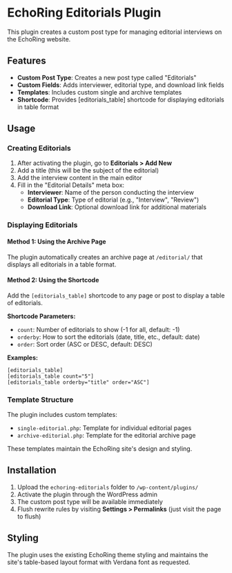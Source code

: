 # EchoRing Editorials Plugin

This plugin creates a custom post type for managing editorial interviews on the EchoRing website.

## Features

- **Custom Post Type**: Creates a new post type called "Editorials"
- **Custom Fields**: Adds interviewer, editorial type, and download link fields
- **Templates**: Includes custom single and archive templates
- **Shortcode**: Provides [editorials_table] shortcode for displaying editorials in table format

## Usage

### Creating Editorials

1. After activating the plugin, go to **Editorials > Add New**
2. Add a title (this will be the subject of the editorial)
3. Add the interview content in the main editor
4. Fill in the "Editorial Details" meta box:
   - **Interviewer**: Name of the person conducting the interview
   - **Editorial Type**: Type of editorial (e.g., "Interview", "Review")
   - **Download Link**: Optional download link for additional materials

### Displaying Editorials

#### Method 1: Using the Archive Page
The plugin automatically creates an archive page at `/editorial/` that displays all editorials in a table format.

#### Method 2: Using the Shortcode
Add the `[editorials_table]` shortcode to any page or post to display a table of editorials.

**Shortcode Parameters:**
- `count`: Number of editorials to show (-1 for all, default: -1)
- `orderby`: How to sort the editorials (date, title, etc., default: date)
- `order`: Sort order (ASC or DESC, default: DESC)

**Examples:**
```
[editorials_table]
[editorials_table count="5"]
[editorials_table orderby="title" order="ASC"]
```

### Template Structure

The plugin includes custom templates:
- `single-editorial.php`: Template for individual editorial pages
- `archive-editorial.php`: Template for the editorial archive page

These templates maintain the EchoRing site's design and styling.

## Installation

1. Upload the `echoring-editorials` folder to `/wp-content/plugins/`
2. Activate the plugin through the WordPress admin
3. The custom post type will be available immediately
4. Flush rewrite rules by visiting **Settings > Permalinks** (just visit the page to flush)

## Styling

The plugin uses the existing EchoRing theme styling and maintains the site's table-based layout format with Verdana font as requested.